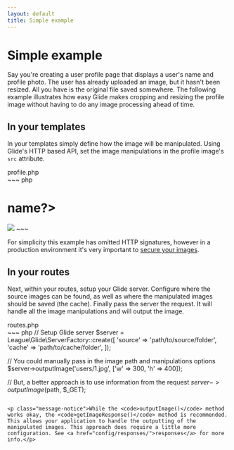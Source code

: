 ```yaml
---
layout: default
title: Simple example
---
```


# Simple example

Say you're creating a user profile page that displays a user's name and profile photo. The user has already uploaded an image, but it hasn't been resized. All you have is the original file saved somewhere. The following example illustrates how easy Glide makes cropping and resizing the profile image without having to do any image processing ahead of time.

## In your templates

In your templates simply define how the image will be manipulated. Using Glide's HTTP based API, set the image manipulations in the profile image's `src` attribute.

<div class="filename">profile.php</div>
~~~ php
<h1><?=$user->name?></h1>

<!-- display profile image cropped to 300x400 -->
<img src="/img/users/<?=$user->id?>.jpg?w=300&h=400&fit=crop">
~~~

<p class="message-notice">For simplicity this example has omitted HTTP signatures, however in a production environment it's very important to <a href="/1.0/config/security/">secure your images</a>.</p>

## In your routes

Next, within your routes, setup your Glide server. Configure where the source images can be found, as well as where the manipulated images should be saved (the cache). Finally pass the server the request. It will handle all the image manipulations and will output the image.

<div class="filename">routes.php</div>
~~~ php
<?php

// Setup Glide server
$server = League\Glide\ServerFactory::create([
'source' => 'path/to/source/folder',
'cache' => 'path/to/cache/folder',
]);

// You could manually pass in the image path and manipulations options
$server->outputImage('users/1.jpg', ['w' => 300, 'h' => 400]);

// But, a better approach is to use information from the request
$server->outputImage($path, $\_GET);

```

<p class="message-notice">While the <code>outputImage()</code> method works okay, the <code>getImageResponse()</code> method is recommended. This allows your application to handle the outputting of the manipulated images. This approach does require a little more configuration. See <a href="config/responses/">responses</a> for more info.</p>
```
